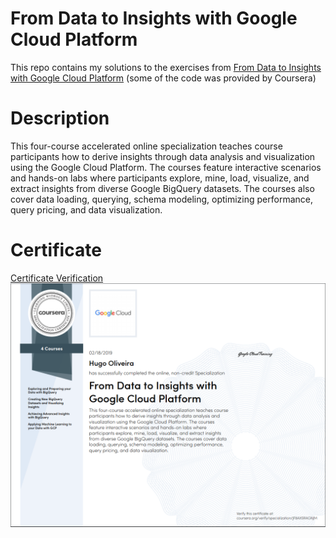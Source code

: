 [//]: # (Image Reference)

[image1]: ./images/certificate_cloud.PNG "Certificate"

# From Data to Insights with Google Cloud Platform

This repo contains my solutions to the exercises from [From Data to Insights with Google Cloud Platform](https://www.coursera.org/specializations/from-data-to-insights-google-cloud-platform) (some of the code was provided by Coursera)

# Description

This four-course accelerated online specialization teaches course participants how to derive insights through data analysis and visualization using the Google Cloud Platform. The courses feature interactive scenarios and hands-on labs where participants explore, mine, load, visualize, and extract insights from diverse Google BigQuery datasets. The courses also cover data loading, querying, schema modeling, optimizing performance, query pricing, and data visualization.

# Certificate

[Certificate Verification](https://www.coursera.org/account/accomplishments/specialization/certificate/JF8AXSRAGNJM)
![Certificate][image1]

